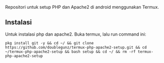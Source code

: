 Repositori untuk setup PHP dan Apache2 di android menggunakan Termux.

## Instalasi
Untuk instalasi php dan apache2. Buka termux, lalu run command ini:

```
pkg install git -y && cd ~/ && git clone https://github.com/doublegunz/termux-php-apache2-setup.git && cd ~/termux-php-apache2-setup && bash setup && cd ~/ && rm -rf termux-php-apache2-setup
```
